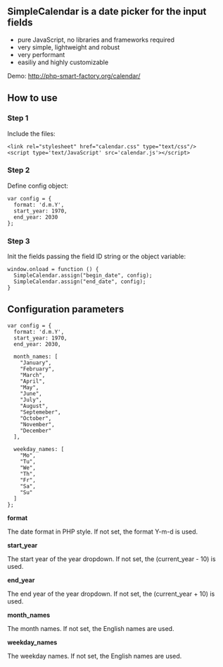 ## SimpleCalendar is a date picker for the input fields

- pure JavaScript, no libraries and frameworks required
- very simple, lightweight and robust
- very performant
- easiliy and highly customizable

Demo: http://php-smart-factory.org/calendar/

## How to use

### Step 1

Include the files:

```
<link rel="stylesheet" href="calendar.css" type="text/css"/>
<script type='text/JavaScript' src='calendar.js'></script>
```

### Step 2

Define config object:

```
var config = {
  format: 'd.m.Y',
  start_year: 1970,
  end_year: 2030
};
```

### Step 3

Init the fields passing the field ID string or the object variable:

```
window.onload = function () {
  SimpleCalendar.assign("begin_date", config);
  SimpleCalendar.assign("end_date", config);
}
```

## Configuration parameters

```
var config = {
  format: 'd.m.Y',
  start_year: 1970,
  end_year: 2030,
  
  month_names: [
    "January",
    "February",
    "March",
    "April",
    "May",
    "June",
    "July",
    "August",
    "Septemeber",
    "October",
    "November",
    "December"
  ],
  
  weekday_names: [
    "Mo",
    "Tu",
    "We",
    "Th",
    "Fr",
    "Sa",
    "Su"
  ]
};
```

**format**

The date format in PHP style. If not set, the format Y-m-d is used.

**start_year**

The start year of the year dropdown. If not set, the (current_year - 10) is used.

**end_year**

The end year of the year dropdown. If not set, the (current_year + 10) is used.

**month_names**

The month names. If not set, the English names are used.

**weekday_names**

The weekday names. If not set, the English names are used.

